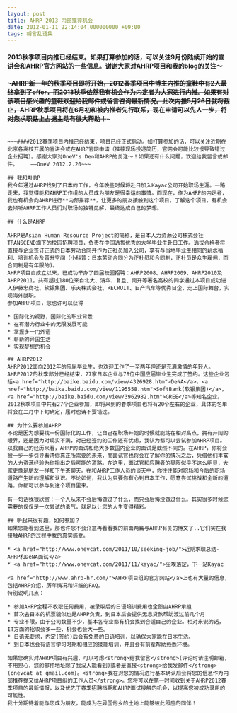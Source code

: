 ```yaml
---
layout: post
title: AHRP 2013 内部推荐机会
date: 2012-01-11 22:14:04.000000000 +09:00
tags: 胡言乱语集
---
```

#### 2013秋季项目内推已经结束。如果打算参加的话，可以关注9月份陆续开始的宣讲会和AHRP官方网站的一些信息。谢谢大家对AHRP项目和我的blog的关注～

#### ~~~AHRP新一年的秋季项目即将开始，2012春季项目中博主内推的童鞋中有2人最终拿到了offer，而2013秋季依然我有机会作为内定者为大家进行内推。如果有对该项目感兴趣的童鞋欢迎给我邮件或留言咨询最新情况。此次内推5月26日就将截止，AHRP秋季项目将在6月初和被内推者先行联系，现在申请可以先人一步，将对您求职路上占据主动有很大帮助！~~~

~~~——OneV 2012.5.14~~~

~~~####2012春季项目内推已经结束，项目已经正式启动。如打算参加的话，可以关注近期在北京各高校开展的宣讲会或在AHRP官网申请（推荐现场投递简历，官网会可能比较慢导致错过企业招聘）。感谢大家对OneV's Den和AHRP的关注～！如果还有什么问题，欢迎给我留言或邮件。    ——OneV 2012.2.20~~~

## 我和AHRP
我今年通过AHRP找到了日本的工作，今年晚些时候将赴日加入Kayac公司开始职场生涯。一路走来，我觉得能和AHRP工作组的人员成为朋友是很幸运的事情。而现在，作为AHRP的内定者，我也有机会向AHRP进行**内部推荐**，让更多的朋友接触到这个项目，了解这个项目，有机会去倾听AHRP工作人员们对职场的独特见解，最终达成自己的梦想。

## 什么是AHRP

AHRP是Asian Human Resource Project的简称，是日本人力资源公司株式会社TRANSCEND旗下的校园招聘项目，负责在中国选拔优秀的大学毕业生赴日工作。选拔合格者将直接与企业签订正式的日本劳动合同并作为正社员加入公司，享有与当地毕业生相同的薪水福利、培训机会及晋升空间（小科普：日本劳动合同分为正社员和合同制，正社员是众生雇佣，而合同制是有年限的)。
AHRP项目自成立以来，已成功举办了四届校园招聘：AHRP2008、AHRP2009、AHRP2010及AHRP2011。共有超过180位来自北大、清华、复旦、南开等著名高校的同学通过本项目成功进入伊藤忠商社、软银集团、乐天株式会社、RECRUIT、日产汽车等优秀日企，走上国际舞台，实现海外就职。
参加AHRP项目，您也许可以获得

* 国际化的视野，国际化的职业背景
* 在有潜力行业中的无限发展可能
* 掌握多一门外语
* 崭新的异国生活
* 实现梦想的机会

## AHRP2012
AHRP2012面向2012年的应届毕业生，也欢迎工作了一至两年但还是充满激情的年轻人。AHRP2012的秋季部分已经结束，27家日本企业与78位中国应届毕业生完成了签约。这些企业包括<a href="http://baike.baidu.com/view/4326928.htm">DeNA</a>，<a href="http://baike.baidu.com/view/1195558.htm">SoftBank(软银集团)</a>，<a href="http://baike.baidu.com/view/3962982.htm">GREE</a>等知名企业。2012秋季项目中共有27个企业参加，即将来到的春季项目也将有20个左右的企业，具体的名单将会在二月中下旬确定，届时也请不要错过。

## 为什么要参加AHRP
不论是因为想要找一份国际化的工作，让自己在职场开始的时候就能站在相对高点，拥有开阔的眼界，还是因为对现实不满，对已经签约的工作还有忧虑，我认为都可以尝试参加AHRP项目。以我自己的经历来看，AHRP的面试和绝大多数国内企业的面试是截然不同的。在AHRP，你将会被一步一步引导看清你真正所需要的未来，而面试官也将会在了解你的情况之后，凭借他们丰富的人力资源经验为你指出之后可能的道路。在这里，面试官和应聘者的界限似乎不这么明显，大家更像是朋友一样和下午茶聊天。在和AHRP工作人员的谈天中，你往往能对职场和今后的职场道路产生新的理解和认识。不论如何，我认为只要你有心到日本工作，愿意尝试挑战和全新的道路，你都可以参与到这个项目里来。

有一句话我很欣赏：一个人从来不会后悔做过了什么，而只会后悔没做过什么。其实很多时候您需要的仅仅是一次尝试的勇气，就足以让您的人生变得精彩。

## 听起来很有趣，如何参加？
如果您能看到这里，那也许您不会介意再看看我的前面两篇与AHRP有关的博文了..它们实在我接触AHRP的过程中我的真实感受。

* <a href="http://www.onevcat.com/2011/10/seeking-job/">近期求职总结-AHRP和DeNA面试</a>
* <a href="http://www.onevcat.com/2011/11/kayac/">尘埃落定，下一站Kayac

<a href="http://www.ahrp-hr.com/">AHRP项目组的官方网站</a>上也有大量的信息，包括AHRP介绍，历年情况和详细的FAQ。
特别说明几点：

* 参加AHRP全程不收取任何费用，被录取后的日语培训费用也全部由AHRP承担
* 首次去日本的机票貌似也是AHRP负责，到日本后会提供无息贷款帮助渡过前几个月
* 专业不限，由于公司数量不少，基本各专业都有机会找到合适自己的企业。相对来说的话，IT方面的招收会多一些，机会也会大一些。
* 日语无要求，内定(签约)后会有免费的日语培训，以确保大家能在日本生活。
* 到日本也会有语言学习时期和相应的技能培训，并且会有前辈帮助熟悉环境。

如果您确实对AHRP项目有兴趣，可以考虑<strong>给我留言</strong>(评论时请注明邮箱，不用担心，您的邮件地址除了我没人能看到)或者是直接<strong>给我发邮件</strong>(onevcat at gmail.com)。<strong>我在对您的情况进行基本确认后会将您的信息作为内部推荐提交给AHRP项目组的工作人员</strong>。您将可以在第一时间收到关于AHRP2012春季项目的最新情报，以及优先于春季招聘档期和AHRP面试接触的机会，以提高您被成功录用的可能性。
我十分期待着能与您成为朋友，能成为在异国他乡的土地上能够彼此照应的同伴！

